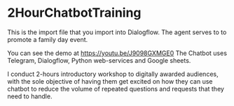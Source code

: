 # 2HourChatbotTraining

This is the import file that you import into Dialogflow.
The agent serves to  to promote a family day event.

You can see the demo at https://youtu.be/J9098GXMGE0
The Chatbot uses Telegram, Dialogflow, Python web-services and Google sheets.

I conduct 2-hours introductory workshop to digitally awarded audiences, with the
sole objective of having them get excited on how they can use 
chatbot to reduce the volume of repeated questions and requests that 
they need to handle.

